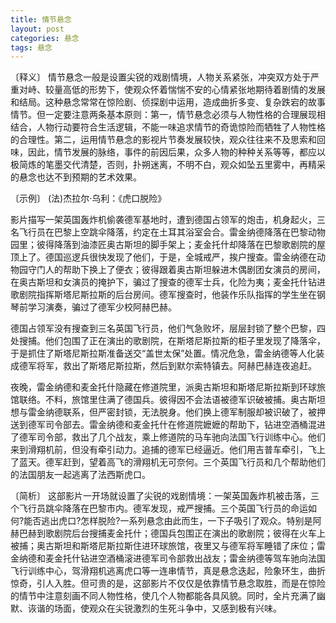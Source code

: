 ```yaml
---
title: 情节悬念
layout: post
categories: 悬念
tags: 悬念
---
```


〔释义〕 情节悬念一般是设置尖锐的戏剧情境，人物关系紧张，冲突双方处于严重对峙、较量高低的形势下，使观众怀着惴惴不安的心情紧张地期待着剧情的发展和结局。这种悬念常常在惊险剧、侦探剧中运用，造成曲折多变、复杂跌宕的故事情节。但一定要注意两条基本原则：第一，情节悬念必须与人物性格的合理展现相结合，人物行动要符合生活逻辑，不能一味追求情节的奇诡惊险而牺牲了人物性格的合理性。第二，运用情节悬念的影视片节奏发展较快，观众往往来不及思索和回味，因此，情节发展的脉络，事件的前因后果，众多人物的种种关系等等，都应以极简炼的笔墨交代清楚，否则，扑朔迷离，不明不白，观众如坠五里雾中，再精采的悬念也达不到预期的艺术效果。

〔示例〕 (法)杰拉尔·乌利：《虎口脱险》

影片描写一架英国轰炸机偷袭德军基地时，遭到德国占领军的炮击，机身起火，三名飞行员在巴黎上空跳伞降落，约定在土耳其浴室会合。雷金纳德降落在巴黎动物园里；彼得降落到油漆匠奥古斯坦的脚手架上；麦金托什却降落在巴黎歌剧院的屋顶上了。德国巡逻兵很快发现了他们，于是，全城戒严，挨户搜查。雷金纳德在动物园守门人的帮助下换上了便衣；彼得跟着奥古斯坦躲进木偶剧团女演员的房间，在奥古斯坦和女演员的掩护下，骗过了搜查的德军士兵，化险为夷；麦金托什钻进歌剧院指挥斯塔尼斯拉斯的后台房间。德军搜查时，他装作乐队指挥的学生坐在钢琴前学习演奏，骗过了德军少校阿赫巴赫。

德国占领军没有搜查到三名英国飞行员，他们气急败坏，层层封锁了整个巴黎，四处搜捕。他们包围了正在演出的歌剧院，在斯塔尼斯拉斯的柜子里发现了降落伞，于是抓住了斯塔尼斯拉斯准备送交“盖世太保”处置。情况危急，雷金纳德等人化装成德军将军，救出了斯塔尼斯拉斯，然后到默尔索特镇去。阿赫巴赫连夜追赶。

夜晚，雷金纳德和麦金托什隐藏在修道院里，派奥古斯坦和斯塔尼斯拉斯到环球旅馆联络。不料，旅馆里住满了德国兵。彼得因不会法语被德军识破被捕。奥古斯坦想与雷金纳德联系，但严密封锁，无法脱身。他们换上德军制服却被识破了，被押送到德军司令部去。雷金纳德和麦金托什在修道院嬷嬷的帮助下，钻进空酒桶混进了德军司令部，救出了几个战友，乘上修道院的马车驰向法国飞行训练中心。他们来到滑翔机前，但没有牵引动力。追捕的德军已经逼近。他们用吉普车牵引，飞上了蓝天。德军赶到，望着高飞的滑翔机无可奈何。三个英国飞行员和几个帮助他们的法国朋友一起逃离了法西斯虎口。

〔简析〕 这部影片一开场就设置了尖锐的戏剧情境：一架英国轰炸机被击落，三个飞行员跳伞降落在巴黎市内。德军发现，戒严搜捕。三个英国飞行员的命运如何?能否逃出虎口?怎样脱险?一系列悬念由此而生，一下子吸引了观众。特别是阿赫巴赫到歌剧院后台搜捕麦金托什；德国兵包围正在演出的歌剧院；彼得在火车上被捕；奥古斯坦和斯塔尼斯拉斯住进环球旅馆，夜里又与德军将军睡错了床位；雷金纳德和麦金托什钻进空酒桶滚进德军司令部救出战友；雷金纳德等驾车驰向法国飞行训练中心，驾滑翔机逃离虎口等一连串情节，真是悬念迭起，险象环生，曲折惊奇，引人入胜。但可贵的是，这部影片不仅仅是依靠情节悬念取胜，而是在惊险的情节中注意刻画不同人物性格，使几个人物都能各具风貌。同时，全片充满了幽默、诙谐的场面，使观众在尖锐激烈的生死斗争中，又感到极有兴味。 